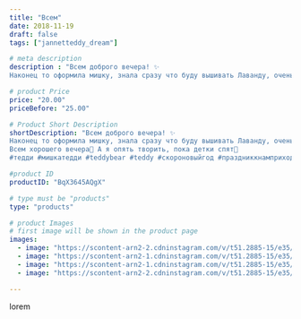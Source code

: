 ```yaml
---
title: "Всем"
date: 2018-11-19
draft: false
tags: ["jannetteddy_dream"]

# meta description
description : "Всем доброго вечера! ✨ 
Наконец то оформила мишку, знала сразу что буду вышивать Лаванду, очень люблю ее💗Думаю, все получилось отлично!😍 Мишка чудесный! Вот тол"

# product Price
price: "20.00"
priceBefore: "25.00"

# Product Short Description
shortDescription: "Всем доброго вечера! ✨ 
Наконец то оформила мишку, знала сразу что буду вышивать Лаванду, очень люблю ее💗Думаю, все получилось отлично!😍 Мишка чудесный! Вот только имя не могу придумать 🤷🏼‍♀️. Может поможете мне🙏 пишите свои варианты в комментариях, буду выбирать из предложенных!🤗
Всем хорошего вечера🌸 А я опять творить, пока детки спят🙈
#тедди #мишкатедди #teddybear #teddy #скороновыйгод #праздниккнамприходит #мояосень #моехобби #моетворчество"

#product ID
productID: "BqX3645AQgX"

# type must be "products"
type: "products"

# product Images
# first image will be shown in the product page
images:
  - image: "https://scontent-arn2-2.cdninstagram.com/v/t51.2885-15/e35/46278108_777401032596425_8328288356563208636_n.jpg?_nc_ht=scontent-arn2-2.cdninstagram.com&_nc_cat=105&_nc_ohc=giGiMqv80uQAX_Jlp0z&se=7&tp=1&oh=9ebadd36c962ad7997095f9ba37d3bac&oe=6059E6CB&ig_cache_key=MTkxNjI0MzIwMTE5NTc0MzI2Mg%3D%3D.2"
  - image: "https://scontent-arn2-1.cdninstagram.com/v/t51.2885-15/e35/44702328_153239448970166_4862924877241050124_n.jpg?_nc_ht=scontent-arn2-1.cdninstagram.com&_nc_cat=102&_nc_ohc=MIE4OfrxXGEAX84eIFd&se=7&tp=1&oh=f2d917461b4d76377d0b8c19364cf3b5&oe=605CE31F&ig_cache_key=MTkxNjI0MzIwNDUxNzQ3ODAwNA%3D%3D.2"
  - image: "https://scontent-arn2-1.cdninstagram.com/v/t51.2885-15/e35/45350937_267252860806827_1661798198319640465_n.jpg?_nc_ht=scontent-arn2-1.cdninstagram.com&_nc_cat=103&_nc_ohc=-RqEk15F19UAX9uTJXO&se=7&tp=1&oh=f48db2b90cb32e70ec44ed980b7dcbb7&oe=605AAB64&ig_cache_key=MTkxNjI0MzIxNDA3MjEyNjI3MQ%3D%3D.2"
  - image: "https://scontent-arn2-2.cdninstagram.com/v/t51.2885-15/e35/45567677_2112330985747088_1928505537742857290_n.jpg?_nc_ht=scontent-arn2-2.cdninstagram.com&_nc_cat=108&_nc_ohc=aqKwhtJba7IAX8t0kkE&se=7&tp=1&oh=99bea803a53f31888da78408b9d4bfa1&oe=605DC64B&ig_cache_key=MTkxNjI0MzIyODQ1ODY1MTUzMw%3D%3D.2"

---
```

lorem
